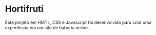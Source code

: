 # Hortifruti
Este projeto em HMTL, CSS e Javascript foi desenvolvido para criar uma experiência em um site de baberia online.
